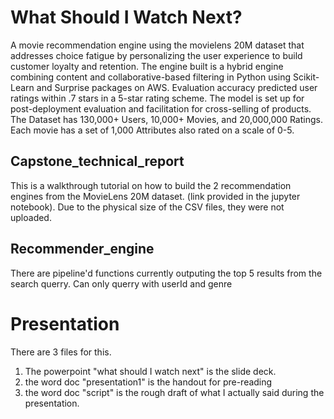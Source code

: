 # What Should I Watch Next?
A movie recommendation engine using the movielens 20M dataset that addresses choice fatigue by personalizing the user experience to build customer loyalty and retention. The engine built is a hybrid engine combining content and collaborative-based filtering in Python using  Scikit-Learn and Surprise packages on AWS. Evaluation accuracy predicted user ratings within .7 stars in a 5-star rating scheme. The model is set up for post-deployment evaluation and facilitation for cross-selling of products. The Dataset has 130,000+ Users, 10,000+ Movies, and 20,000,000 Ratings. Each movie has a set of 1,000 Attributes also rated on a scale of 0-5.

## Capstone_technical_report
This is a walkthrough tutorial on how to build the 2 recommendation engines from the MovieLens 20M dataset. (link provided in the jupyter notebook). Due to the physical size of the CSV files, they were not uploaded. 

## Recommender_engine
There are pipeline'd functions currently outputing the top 5 results from the search querry. Can only querry with userId and genre

# Presentation
There are 3 files for this. 
1. The powerpoint "what should I watch next" is the slide deck. 
2. the word doc "presentation1" is the handout for pre-reading
3. the word doc "script" is the rough draft of what I actually said during the presentation.
